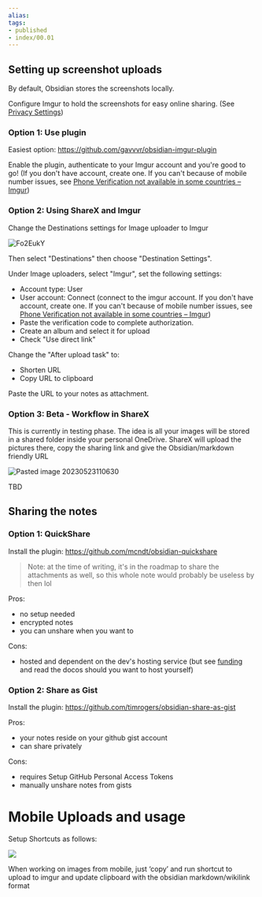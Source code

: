 ```yaml
---
alias:
tags:
- published
- index/00.01
---
```


## Setting up screenshot uploads

By default, Obsidian stores the screenshots locally.

Configure Imgur to hold the screenshots for easy online sharing. (See [Privacy Settings](https://help.imgur.com/hc/en-us/articles/201746817-Post-Privacy-Settings))

### Option 1: Use plugin
Easiest option: https://github.com/gavvvr/obsidian-imgur-plugin

Enable the plugin, authenticate to your Imgur account and you're good to go! (If you don't have account, create one. If you can't because of mobile number issues, see [Phone Verification not available in some countries – Imgur](https://help.imgur.com/hc/en-us/articles/9025119832717-Phone-Verification-not-available-in-some-countries))


### Option 2: Using ShareX and Imgur

Change the Destinations settings for Image uploader to Imgur

![Fo2EukY](https://i.imgur.com/wUMwW8W.png)

Then select "Destinations" then choose "Destination Settings".

Under Image uploaders, select "Imgur", set the following settings:
- Account type: User
- User account: Connect (connect to the imgur account. If you don't have account, create one. If you can't because of mobile number issues, see [Phone Verification not available in some countries – Imgur](https://help.imgur.com/hc/en-us/articles/9025119832717-Phone-Verification-not-available-in-some-countries))
- Paste the verification code to complete authorization.
- Create an album and select it for upload
- Check "Use direct link"

Change the "After upload task" to:
- Shorten URL
- Copy URL to clipboard

Paste the URL to your notes as attachment.

### Option 3: Beta - Workflow in ShareX

This is currently in testing phase. 
The idea is all your images will be stored in a shared folder inside your personal OneDrive. ShareX will upload the pictures there, copy the sharing link and give the Obsidian/markdown friendly URL 

![Pasted image 20230523110630](https://i.imgur.com/m0vK48M.png)

TBD


## Sharing the notes

### Option 1: QuickShare
Install the plugin: https://github.com/mcndt/obsidian-quickshare

> Note: at the time of writing, it's in the roadmap to share the attachments as well, so this whole note would probably be useless by then lol

Pros:
- no setup needed
- encrypted notes
- you can unshare when you want to

Cons:
- hosted and dependent on the dev's hosting service (but see [funding](https://noteshare.space/funding) and read the docos should you want to host yourself)

### Option 2: Share as Gist
Install the plugin: https://github.com/timrogers/obsidian-share-as-gist

Pros: 
- your notes reside on your github gist account
- can share privately

Cons:
- requires Setup GitHub Personal Access Tokens
- manually unshare notes from gists


# Mobile Uploads and usage

Setup Shortcuts as follows:

![](https://i.imgur.com/F1MNU4C.png)

When working on images from mobile, just ‘copy’ and run shortcut to upload to imgur and update clipboard with the obsidian markdown/wikilink format 